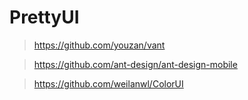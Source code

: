 # PrettyUI

> https://github.com/youzan/vant

> https://github.com/ant-design/ant-design-mobile

> https://github.com/weilanwl/ColorUI
